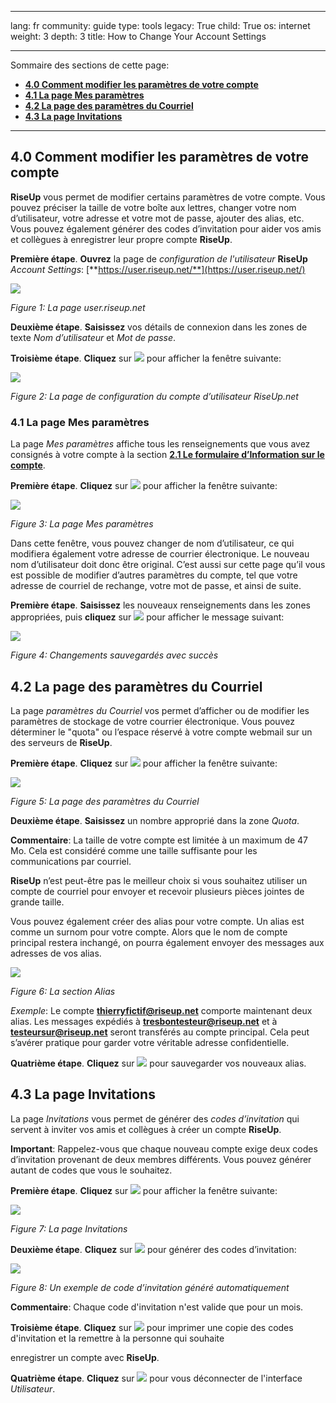 

---

lang: fr
community: guide
type: tools
legacy: True
child: True
os: internet
weight: 3
depth: 3
title: How to Change Your Account Settings

---

Sommaire des sections de cette page:

- [**4.0 Comment modifier les paramètres de votre compte**](#4.0)
- [**4.1 La page Mes paramètres**](#4.1)
- [**4.2 La page des paramètres du Courriel**](#4.2)
- [**4.3 La page Invitations**](#4.3)

-------

<a name="4.0"></a>
## 4.0 Comment modifier les paramètres de votre compte ##

**RiseUp** vous permet de modifier certains paramètres de votre compte. Vous pouvez préciser la taille de votre boîte aux lettres, changer votre nom d’utilisateur, votre adresse et votre mot de passe, ajouter des alias, etc. Vous pouvez également générer des codes d’invitation pour aider vos amis et collègues à enregistrer leur propre compte **RiseUp**. 

**Première étape**. **Ouvrez** la page de *configuration de l'utilisateur* **RiseUp** *Account Settings*: [**https://user.riseup.net/**](https://user.riseup.net/)

![](/sbox/screen/riseup-fr/25.png)

*Figure 1: La page user.riseup.net*

**Deuxième étape**. **Saisissez** vos détails de connexion dans les zones de texte *Nom d’utilisateur* et *Mot de passe*. 

**Troisième étape**. **Cliquez** sur ![](/sbox/screen/riseup-fr/26.png) pour afficher la fenêtre suivante:

![](/sbox/screen/riseup-fr/27.png)

*Figure 2: La page de configuration du compte d’utilisateur RiseUp.net*

<a name="4.1"></a>
### 4.1 La page Mes paramètres ###

La page *Mes paramètres* affiche tous les renseignements que vous avez consignés à votre compte à la section [**2.1 Le formulaire d’Information sur le compte**](riseup_creeruncompte#2.1). 

**Première étape**. **Cliquez** sur ![](/sbox/screen/riseup-fr/28.png) pour afficher la fenêtre suivante:

![](/sbox/screen/riseup-fr/29.png)

*Figure 3: La page Mes paramètres*

Dans cette fenêtre, vous pouvez changer de nom d’utilisateur, ce qui modifiera également votre adresse de courrier électronique. Le nouveau nom d’utilisateur doit donc être original. C’est aussi sur cette page qu’il vous est possible de modifier d’autres paramètres du compte, tel que votre adresse de courriel de rechange, votre mot de passe, et ainsi de suite. 

**Première étape**. **Saisissez** les nouveaux renseignements dans les zones appropriées, puis **cliquez** sur ![](/sbox/screen/riseup-fr/30.png) pour afficher le message suivant:

![](/sbox/screen/riseup-fr/31.png)

*Figure 4: Changements sauvegardés avec succès*

<a name="4.2"></a>
## 4.2 La page des paramètres du Courriel ##

La page *paramètres du Courriel* vos permet d’afficher ou de modifier les paramètres de stockage de votre courrier électronique. Vous pouvez déterminer le "quota" ou l’espace réservé à votre compte webmail sur un des serveurs de **RiseUp**. 

**Première étape**. **Cliquez** sur ![](/sbox/screen/riseup-fr/32.png) pour afficher la fenêtre suivante:

![](/sbox/screen/riseup-fr/33.png)

*Figure 5: La page des paramètres du Courriel*

**Deuxième étape**. **Saisissez** un nombre approprié dans la zone *Quota*. 

**Commentaire**: La taille de votre compte est limitée à un maximum de 47 Mo. Cela est considéré comme une taille suffisante pour les communications par courriel. 

**RiseUp** n’est peut-être pas le meilleur choix si vous souhaitez utiliser un compte de courriel pour envoyer et recevoir plusieurs pièces jointes de grande taille. 

Vous pouvez également créer des alias pour votre compte. Un alias est comme un surnom pour votre compte. Alors que le nom de compte principal restera inchangé, on pourra également envoyer des messages aux adresses de vos alias.

![](/sbox/screen/riseup-fr/34.png)

*Figure 6: La section Alias*

*Exemple*: Le compte **thierryfictif@riseup.net** comporte maintenant deux alias. Les messages expédiés à **tresbontesteur@riseup.net** et à **testeursur@riseup.net** seront transférés au compte principal. Cela peut s’avérer pratique pour garder votre véritable adresse confidentielle. 

**Quatrième étape**. **Cliquez** sur ![](/sbox/screen/riseup-fr/30.png) pour sauvegarder vos nouveaux alias. 

<a name="4.3"></a>
## 4.3 La page Invitations ##

La page *Invitations* vous permet de générer des *codes d’invitation* qui servent à inviter vos amis et collègues à créer un compte **RiseUp**. 

**Important**: Rappelez-vous que chaque nouveau compte exige deux codes d’invitation provenant de deux membres différents. Vous pouvez générer autant de codes que vous le souhaitez. 

**Première étape**. **Cliquez** sur ![](/sbox/screen/riseup-fr/35.png) pour afficher la fenêtre suivante:

![](/sbox/screen/riseup-fr/36.png)

*Figure 7: La page Invitations*

**Deuxième étape**. **Cliquez** sur ![](/sbox/screen/riseup-fr/37.png) pour générer des codes d’invitation:

![](/sbox/screen/riseup-fr/38.png)

*Figure 8: Un exemple de code d’invitation généré automatiquement*

**Commentaire**: Chaque code d'invitation n'est valide que pour un mois.

**Troisième étape**. **Cliquez** sur ![](/sbox/screen/riseup-fr/39.png) pour imprimer une copie des codes d'invitation et la remettre à la personne qui souhaite 

enregistrer un compte avec **RiseUp**. 

**Quatrième étape**. **Cliquez** sur ![](/sbox/screen/riseup-fr/40.png) pour vous déconnecter de l'interface *Utilisateur*.

